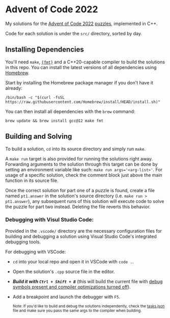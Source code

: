 # Advent of Code 2022

My solutions for the [Advent of Code 2022](https://adventofcode.com/2022/about) [puzzles](https://adventofcode.com/2022), implemented in C++.

Code for each solution is under the `src/` directory, sorted by day.

## Installing Dependencies

You'll need `make`, [`{fmt}`](https://github.com/fmtlib/fmt) and a C++20-capable compiler to build the solutions in this repo.
You can install the latest versions of all dependencies using [Homebrew](https://brew.sh).

Start by installing the Homebrew package manager if you don't have it already:

`/bin/bash -c "$(curl -fsSL https://raw.githubusercontent.com/Homebrew/install/HEAD/install.sh)"`

You can then install all dependencies with the `brew` command:

`brew update && brew install gcc@12 make fmt`

## Building and Solving
To build a solution, `cd` into its source directory and simply run `make`.

A `make run` target is also provided for running the solutions right away. Forwarding arguments to the solution through this target can be done by setting an environment variable like such: `make run args='<arg-list>'`. For usage of a specific solution, check the comment block just above the main function in its source file.

Once the correct solution for part one of a puzzle is found, create a file named `pt1.answer` in the solution's source directory (i.e. `make run > pt1.answer`), any subsequent runs of this solution will execute code to solve the puzzle for part two instead. Deleting the file reverts this behavior.

### Debugging with Visul Studio Code:
Provided in the `.vscode/` directory are the necessary configuration files for building and debugging a solution using Visual Studio Code's integrated debugging tools.

For debugging with VSCode:
- `cd` into your local repo and open it in VSCode with `code .`.
- Open the solution's `.cpp` source file in the editor.
- ***Build it with `Ctrl + Shift + B`*** (this will build the current file with <ins>debug symbols present and compiler optimizations turned off</ins>).
- Add a breakpoint and launch the debugger with `F5`.

  <sup>Note: If you'd like to build and debug the solutions independently, check the [tasks.json](https://github.com/fabberr/AdventOfCode2022/blob/master/.vscode/tasks.json#L7) file and make sure you pass the same args to the compiler when building.</sup>
